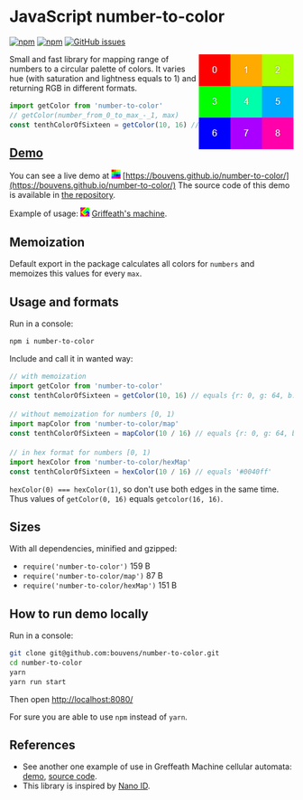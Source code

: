 # JavaScript number-to-color
[![npm][npm-badge]][npm] [![npm][npm-dt-badge]][npm] [![GitHub issues][issues-badge]][issues]

<img src="https://raw.githubusercontent.com/bouvens/number-to-color/master/demo/colors-example.png" align="right" alt="An example of number to color conversion" width=168 height=168>

Small and fast library for mapping range of numbers to a circular palette of colors. It varies hue (with saturation and lightness equals to 1) and returning RGB in different formats.

```javascript
import getColor from 'number-to-color'
// getColor(number_from_0_to_max_-_1, max)
const tenthColorOfSixteen = getColor(10, 16) // equals {r: 0, g: 64, b: 255}
```

## [Demo](https://bouvens.github.io/number-to-color/)
   
You can see a live demo at <img src="https://raw.githubusercontent.com/bouvens/number-to-color/master/demo/favicon.png" width=16 height=16> [https://bouvens.github.io/number-to-color/](https://bouvens.github.io/number-to-color/)
The source code of this demo is available in [the repository](https://github.com/bouvens/number-to-color/tree/master/demo).

Example of usage: <img src="https://raw.githubusercontent.com/bouvens/griffeath-machine/4e27f6f5df4c6cc77c96ab2e3545cbdc1da0a433/img/favicon.png" width=16 height=16> [Griffeath's machine](https://bouvens.github.io/griffeath-machine/).

## Memoization

Default export in the package calculates all colors for `numbers` and memoizes this values for every `max`. 

## Usage and formats

Run in a console:
```bash
npm i number-to-color
```

Include and call it in wanted way:
```javascript
// with memoization
import getColor from 'number-to-color'
const tenthColorOfSixteen = getColor(10, 16) // equals {r: 0, g: 64, b: 255}

// without memoization for numbers [0, 1)
import mapColor from 'number-to-color/map'
const tenthColorOfSixteen = mapColor(10 / 16) // equals {r: 0, g: 64, b: 255}

// in hex format for numbers [0, 1)
import hexColor from 'number-to-color/hexMap'
const tenthColorOfSixteen = hexColor(10 / 16) // equals '#0040ff'
```

`hexColor(0) === hexColor(1)`, so don't use both edges in the same time. Thus values of `getColor(0, 16)` equals `getcolor(16, 16)`.

## Sizes

With all dependencies, minified and gzipped:
* `require('number-to-color')` 159 B
* `require('number-to-color/map')` 87 B
* `require('number-to-color/hexMap')` 151 B

## How to run demo locally

Run in a console:
```bash
git clone git@github.com:bouvens/number-to-color.git
cd number-to-color
yarn
yarn run start
```

Then open [http://localhost:8080/](http://localhost:8080/)

For sure you are able to use `npm` instead of `yarn`.

## References

* See another one example of use in Greffeath Machine cellular automata: [demo](https://bouvens.github.io/griffeath-machine/), [source code](https://github.com/bouvens/griffeath-machine/blob/master/src/components/common/CanvasField.jsx).
* This library is inspired by [Nano ID](https://github.com/ai/nanoid#readme).

[npm-badge]: https://img.shields.io/npm/v/number-to-color.png?style=flat-square
[npm]: https://www.npmjs.com/package/number-to-color

[npm-dt-badge]: https://img.shields.io/npm/dt/number-to-color.png?style=flat-square

[issues-badge]: https://img.shields.io/github/issues/bouvens/number-to-color.svg?style=flat-square
[issues]: https://github.com/bouvens/number-to-color/issues
